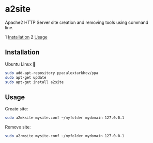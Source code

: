 # a2site

Apache2 HTTP Server site creation and removing tools using command line.

1 [Installation](#installation)
2 [Usage](#usage)

## Installation

Ubuntu Linux :penguin:

```bash
sudo add-apt-repository ppa:alextarkhov/ppa
sudo apt-get update
sudo apt-get install a2site
```

## Usage

Create site:

```bash
sudo a2mksite mysite.conf ~/myfolder mydomain 127.0.0.1
```

Remove site:

```bash
sudo a2rmsite mysite.conf ~/myfolder mydomain 127.0.0.1
```

